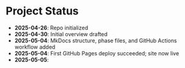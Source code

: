 <!-- docs/project-status.md -->
# Project Status

- **2025-04-26**: Repo initialized  
- **2025-04-30**: Initial overview drafted  
- **2025-05-04**: MkDocs structure, phase files, and GitHub Actions workflow added  
- **2025-05-04**: First GitHub Pages deploy succeeded; site now live
- **2025-05-05**: 